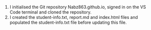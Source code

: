 1. I initialised the Git repository Nabz863.github.io, signed in on the VS Code terminal and cloned the repository.
2. I created the student-info.txt, report.md and index.html files and populated the student-info.txt file before updating this file.

